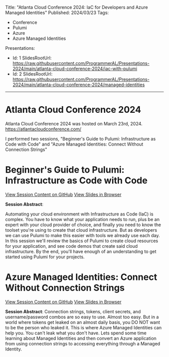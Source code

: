 Title: "Atlanta Cloud Conference 2024: IaC for Developers and Azure Managed Identities"
Published: 2024/03/23
Tags:

- Conference
- Pulumi
- Azure
- Azure Managed Identities

Presentations:
- Id: 1
  SlidesRootUrl: https://raw.githubusercontent.com/ProgrammerAL/Presentations-2024/main/atlanta-cloud-conference-2024/iac-with-pulumi
- Id: 2
  SlidesRootUrl: https://raw.githubusercontent.com/ProgrammerAL/Presentations-2024/main/atlanta-cloud-conference-2024/managed-identities

---

# Atlanta Cloud Conference 2024

Atlanta Cloud Conference 2024 was hosted on March 23rd, 2024. https://atlantacloudconference.com/

I performed two sessions, "Beginner's Guide to Pulumi: Infrastructure as Code with Code" and "Azure Managed Identities: Connect Without Connection Strings"


# Beginner's Guide to Pulumi: Infrastructure as Code with Code

<div class="post-multiple-links-div">
  <a class="post-session-content-link" target="_blank" href="https://github.com/ProgrammerAL/Presentations-2024/tree/main/atlanta-cloud-conference-2024/iac-with-pulumi">View Session Content on GitHub</a>
  <a class="post-view-session-content-link" href="/posts/20240323-Presentation-AtlantaCloudCamp2024/slides/1">View Slides in Browser</a>
</div>

__Session Abstract__: 

Automating your cloud environment with Infrastructure as Code (IaC) is complex. You have to know what your application needs to run, plus be an expert with your cloud provider of choice, and finally you need to know the toolset you're using to create that cloud infrastructure. But as developers we can use Pulumi to make this easier with tools we already use each day. In this session we'll review the basics of Pulumi to create cloud resources for your application, and see code demos that create said cloud infrastructure. By the end, you'll have enough of an understanding to get started using Pulumi for your projects.

# Azure Managed Identities: Connect Without Connection Strings

<div class="post-multiple-links-div">
  <a class="post-session-content-link" target="_blank" href="https://github.com/ProgrammerAL/Presentations-2024/tree/main/atlanta-cloud-conference-2024/managed-identities">View Session Content on GitHub</a>
  <a class="post-view-session-content-link" href="/posts/20240323-Presentation-AtlantaCloudCamp2024/slides/2">View Slides in Browser</a>
</div>

__Session Abstract__: 
Connection strings, tokens, client secrets, and username/password combos are so easy to use. Almost too easy. But in a world where tokens get leaked on an almost daily basis, you DO NOT want to be the person who leaked it. This is where Azure Managed Identities can help you. You can't leak what you don't have. Lets spend some time learning about Managed Identities and then convert an Azure application from using connection strings to accessing everything through a Managed Identity.



